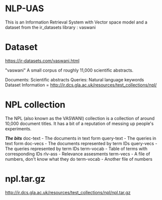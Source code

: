 # NLP-UAS
This is an Information Retrieval System with Vector space model and a dataset from the ir_datasets library : vaswani

# Dataset
https://ir-datasets.com/vaswani.html

"vaswani"
A small corpus of roughly 11,000 scientific abstracts.

Documents: Scientific abstracts
Queries: Natural language keywords
Dataset Information = http://ir.dcs.gla.ac.uk/resources/test_collections/npl/

# NPL collection
The NPL (also known as the VASWANI) collection is a collection of around 10,000 document titles. It has a bit of a reputation of messing up people's experiments.

***The bits***
doc-text - The documents in text form
query-text - The queries in text form
doc-vecs - The documents represented by term IDs
query-vecs - The queries represented by term IDs
term-vocab - Table of terms with corresponding IDs
rlv-ass - Relevance assesments
term-vecs - A file of numbers, don't know what they do
term-vocab - Another file of numbers

# npl.tar.gz
http://ir.dcs.gla.ac.uk/resources/test_collections/npl/npl.tar.gz